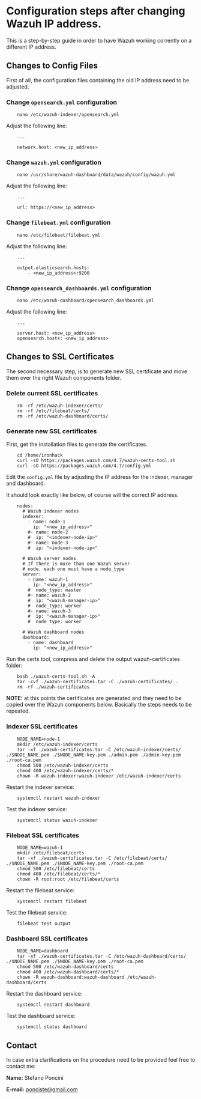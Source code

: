 # Configuration steps after changing Wazuh IP address.

This is a step-by-step guide in order to have Wazuh working corrently on a different IP address.

## Changes to Config Files

First of all, the configuration files containing the old IP address need to be adjusted.

### Change `opensearch.yml` configuration

```console
	nano /etc/wazuh-indexer/opensearch.yml
```

Adjust the following line: 

```console
    ...

	network.host: <new_ip_address>
```

### Change `wazuh.yml` configuration

```console
	nano /usr/share/wazuh-dashboard/data/wazuh/config/wazuh.yml
```

Adjust the following line: 

```console
    ...

	url: https://<new_ip_address>
```

### Change `filebeat.yml` configuration

```console
	nano /etc/filebeat/filebeat.yml
```

Adjust the following line: 

```console
	...

	output.elasticsearch.hosts:
  		- <new_ip_address>:9200
```

### Change `opensearch_dashboards.yml` configuration

```console
	nano /etc/wazuh-dashboard/opensearch_dashboards.yml
```

Adjust the following line: 

```console
	... 

	server.host: <new_ip_address>
	opensearch.hosts: <new_ip_address>
```

## Changes to SSL Certificates

The second necessary step, is to generate new SSL certificate and move them over the right Wazuh components folder.

### Delete current SSL certificates

```console
 	rm -rf /etc/wazuh-indexer/certs/
 	rm -rf /etc/filebeat/certs/
 	rm -rf /etc/wazuh-dashboard/certs/
```

### Generate new SSL certificates

First, get the installation files to generate the certificates.

```console
	cd /home/ironhack
	curl -sO https://packages.wazuh.com/4.7/wazuh-certs-tool.sh
	curl -sO https://packages.wazuh.com/4.7/config.yml
```

Edit the `config.yml` file by adjusting the IP address for the indexer, manager and dashboard.

It should look exactly like below, of course will the correct IP address.

```console
	nodes:
	  # Wazuh indexer nodes
	  indexer:
	    - name: node-1
	      ip: "<new_ip_address>"
	    #- name: node-2
	    #  ip: "<indexer-node-ip>"
	    #- name: node-3
	    #  ip: "<indexer-node-ip>"

	  # Wazuh server nodes
	  # If there is more than one Wazuh server
	  # node, each one must have a node_type
	  server:
	    - name: wazuh-1
	      ip: "<new_ip_address>"
	    #  node_type: master
	    #- name: wazuh-2
	    #  ip: "<wazuh-manager-ip>"
	    #  node_type: worker
	    #- name: wazuh-3
	    #  ip: "<wazuh-manager-ip>"
	    #  node_type: worker

	  # Wazuh dashboard nodes
	  dashboard:
	    - name: dashboard
	      ip: "<new_ip_address>"
```

Run the certs tool, compress and delete the output wazuh-certificates folder:

```console
	bash ./wazuh-certs-tool.sh -A
	tar -cvf ./wazuh-certificates.tar -C ./wazuh-certificates/ .
	rm -rf ./wazuh-certificates
```

**NOTE:** at this points the certificates are generated and they need to be copied over the Wazuh components below. Basically the steps needs to be repeated.

### Indexer SSL certificates

```console
	NODE_NAME=node-1
	mkdir /etc/wazuh-indexer/certs
	tar -xf ./wazuh-certificates.tar -C /etc/wazuh-indexer/certs/ ./$NODE_NAME.pem ./$NODE_NAME-key.pem ./admin.pem ./admin-key.pem ./root-ca.pem
	chmod 500 /etc/wazuh-indexer/certs
	chmod 400 /etc/wazuh-indexer/certs/*
	chown -R wazuh-indexer:wazuh-indexer /etc/wazuh-indexer/certs
```

Restart the indexer service:

```console
	systemctl restart wazuh-indexer
```

Test the indexer service:

```console
	systemctl status wazuh-indexer
```

### Filebeat SSL certificates

```console
	NODE_NAME=wazuh-1
	mkdir /etc/filebeat/certs
	tar -xf ./wazuh-certificates.tar -C /etc/filebeat/certs/ ./$NODE_NAME.pem ./$NODE_NAME-key.pem ./root-ca.pem
	chmod 500 /etc/filebeat/certs
	chmod 400 /etc/filebeat/certs/*
	chown -R root:root /etc/filebeat/certs
```

Restart the filebeat service:

```console
	systemctl restart filebeat
```

Test the filebeat service:

```console
	filebeat test output
```

### Dashboard SSL certificates

```console
	NODE_NAME=dashboard
	tar -xf ./wazuh-certificates.tar -C /etc/wazuh-dashboard/certs/ ./$NODE_NAME.pem ./$NODE_NAME-key.pem ./root-ca.pem
	chmod 500 /etc/wazuh-dashboard/certs
	chmod 400 /etc/wazuh-dashboard/certs/*
	chown -R wazuh-dashboard:wazuh-dashboard /etc/wazuh-dashboard/certs
```

Restart the dashboard service:

```console
	systemctl restart dashboard
```

Test the dashboard service:

```console
	systemctl status dashboard
```

## Contact

In case extra clarifications on the procedure need to be provided feel free to contact me:

**Name:** Stefano Poncini

**E-mail:** ponciste@gmail.com 

